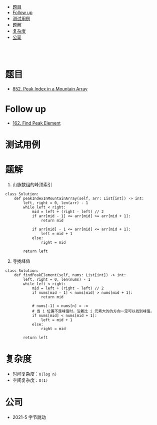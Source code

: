 - [题目](#题目)
- [Follow up](#follow-up)
- [测试用例](#测试用例)
- [题解](#题解)
- [复杂度](#复杂度)
- [公司](#公司)

</br></br>

# 题目
- [852. Peak Index in a Mountain Array](https://leetcode.com/problems/peak-index-in-a-mountain-array/)

# Follow up
- [162. Find Peak Element](https://leetcode.com/problems/find-peak-element/)

# 测试用例

# 题解
1. 山脉数组的峰顶索引
```
class Solution:
    def peakIndexInMountainArray(self, arr: List[int]) -> int:
        left, right = 0, len(arr) - 1
        while left < right:
            mid = left + (right - left) // 2
            if arr[mid - 1] <= arr[mid] >= arr[mid + 1]:
                return mid
            
            if arr[mid] - 1 <= arr[mid] <= arr[mid + 1]:
                left = mid + 1
            else:
                right = mid
                
        return left
```
2. 寻找峰值
```
class Solution:
    def findPeakElement(self, nums: List[int]) -> int:
        left, right = 0, len(nums) - 1
        while left < right:
            mid = left + (right - left) // 2
            if nums[mid - 1] < nums[mid] > nums[mid + 1]:
                return mid
            
            # nums[-1] = nums[n] = -∞
            # 当 i 位置不是峰值时，沿着比 i 元素大的的方向一定可以找到峰值。
            if nums[mid] < nums[mid + 1]:
                left = mid + 1
            else:
                right = mid

        return left
```

# 复杂度
- 时间复杂度：`O(log n)`
- 空间复杂度：`O(1)`

# 公司
- 2021-5 字节跳动